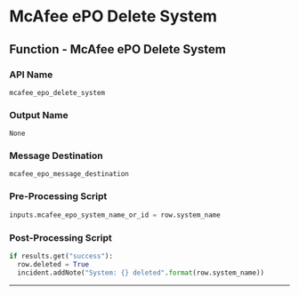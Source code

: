 <!--
    DO NOT MANUALLY EDIT THIS FILE
    THIS FILE IS AUTOMATICALLY GENERATED WITH resilient-sdk codegen
    Generated with resilient-sdk v50.0.151
-->

# McAfee ePO Delete System

## Function - McAfee ePO Delete System

### API Name
`mcafee_epo_delete_system`

### Output Name
`None`

### Message Destination
`mcafee_epo_message_destination`

### Pre-Processing Script
```python
inputs.mcafee_epo_system_name_or_id = row.system_name
```

### Post-Processing Script
```python
if results.get("success"):
  row.deleted = True
  incident.addNote("System: {} deleted".format(row.system_name))
```

---

